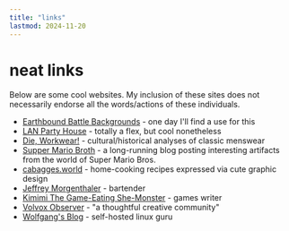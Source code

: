 ```yaml
---
title: "links"
lastmod: 2024-11-20
---
```


# neat links

Below are some cool websites. My inclusion of these sites does not necessarily endorse all the words/actions of these individuals.

- [Earthbound Battle Backgrounds](https://www.gjtorikian.com/Earthbound-Battle-Backgrounds-JS/) - one day I'll find a use for this
- [LAN Party House](https://lanparty.house/) - totally a flex, but cool nonetheless
- [Die, Workwear!](https://dieworkwear.com/) - cultural/historical analyses of classic menswear
- [Supper Mario Broth](https://www.suppermariobroth.com/) - a long-running blog posting interesting artifacts from the world of Super Mario Bros.
- [cabagges.world](https://www.cabagges.world/) - home-cooking recipes expressed via cute graphic design
- [Jeffrey Morgenthaler](https://jeffreymorgenthaler.com/) - bartender
- [Kimimi The Game-Eating She-Monster](https://kimimithegameeatingshemonster.com/) - games writer
- [Volvox Observer](https://volvox.observer/) - "a thoughtful creative community"
- [Wolfgang's Blog](https://notthebe.ee/) - self-hosted linux guru
